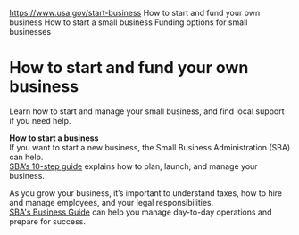 

https://www.usa.gov/start-business
How to start and fund your own business
How to start a small business
Funding options for small businesses

# How to start and fund your own business

Learn how to start and manage your small business, and find local support if you need help.

**How to start a business**  
If you want to start a new business, the Small Business Administration (SBA) can help.  
[SBA’s 10-step guide](https://www.sba.gov/business-guide/10-steps-start-your-business) explains how to plan, launch, and manage your business.  

As you grow your business, it’s important to understand taxes, how to hire and manage employees, and your legal responsibilities.  
[SBA's Business Guide](https://www.sba.gov/business-guide) can help you manage day-to-day operations and prepare for success.

